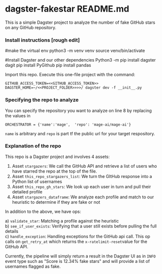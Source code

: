 # dagster-fakestar README.md

This is a simple Dagster project to analyze the number of fake GitHub stars on any GitHub repository.

### Install instructions [rough edit]

#make the virtual env
python3 -m venv venv
source venv/bin/activate

#Install Dagster and our other dependencies
Python3 -m pip install dagster dagit
pip install PyGithub
pip install pandas

Import this repo.
Execute this one-file project with the command:

```commandline
GITHUB_ACCESS_TOKEN=<<GITHUB_ACCESS_TOKEN>> DAGSTER_HOME=~/<<PROJECT_FOLDER>>>>/ dagster dev -f __init__.py
```

### Specifying the repo to analyze

You can specify the repository you want to analyze on line 8 by replacing the values in 
```commandline
ORCHESTRATOR = {'name':'mage',  'repo': 'mage-ai/mage-ai'}
```

`name` is arbitrary and `repo` is part tf the public url for your target respository. 

### Explanation of the repo

This repo is a Dagster project and involves 4 assets:

1) Asset `stargazers`: We call the GitHub API and retrieve a list of users who have starred the repo at the top of the file.
2) Asset `this_repo_stargazers_list`: We turn the GItHub response into a Python list of usernames
3) Asset `this_repo_gh_stars`: We look up each user in turn and pull their detailed profile
4) Asset `stargazers_dataframe`: We analyze each profile and match to our heuristic to determine if they are fake or not

In addition to the above, we have ops:

a) `validate_star`: Matching a profile against the heuristic  
b) `see_if_user_exists`: Verifying that a user still exists before pulling the full details  
c) `handle_exception`: Handling exceptions for the GitHub api call.  This op calls on `get_retry_at` which returns the `x-ratelimit-reset`value for the GitHub API.  

Currently, the pipeline will simply return a result in the Dagster UI as in `INFO` event type such as "Score is 12.34% fake stars" and will provide a list of usernames flagged as fake.
